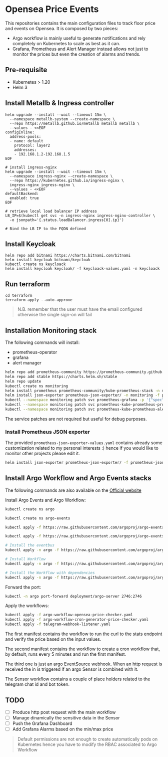 # Opensea Price Events 
This repositories contains the main configuration files to track 
floor price and events on Opensea. It is composed by two pieces:

- Argo workflow is mainly useful to generate notifications and rely completely on Kubernetes to scale as best as it can.
- Grafana, Prometheus and Alert Manager instead allows not just to monitor the prices but even the creation of alarms and trends.

## Pre-requisite
- Kubernetes > 1.20
- Helm 3

## Install Metallb & Ingress controller
```
helm upgrade --install --wait --timeout 15m \
  --namespace metallb-system --create-namespace \
  --repo https://metallb.github.io/metallb metallb metallb \
  --values - <<EOF
configInline:
  address-pools:
  - name: default
    protocol: layer2
    addresses:
    - 192.168.1.2-192.168.1.5
EOF

# install ingress-nginx
helm upgrade --install --wait --timeout 15m \
  --namespace ingress-nginx --create-namespace \
  --repo https://kubernetes.github.io/ingress-nginx \
  ingress-nginx ingress-nginx \
  --values - <<EOF
defaultBackend:
  enabled: true
EOF

# retrieve local load balancer IP address
LB_IP=$(kubectl get svc -n ingress-nginx ingress-nginx-controller \
  -o jsonpath='{.status.loadBalancer.ingress[0].ip}')

# Bind the LB IP to the FQDN defined
```

## Install Keycloak
```
helm repo add bitnami https://charts.bitnami.com/bitnami
helm install keycloak bitnami/keycloak
kubectl create ns keycloack
helm install keycloak keycloak/ -f keycloack-values.yaml -n keycloack
```

## Run terraform 
```
cd terraform
terraform apply --auto-approve
```
> N.B. remember that the user must have the email configured otherwise the single sign-on will fail
## Installation Monitoring stack
The following commands will install:
- prometheus-operator
- grafana
- alert manager

```bash
helm repo add prometheus-community https://prometheus-community.github.io/helm-charts
helm repo add stable https://charts.helm.sh/stable
helm repo update
kubectl create ns monitoring
helm install prometheus prometheus-community/kube-prometheus-stack -n monitoring -f kube-prometheus-stack-values.yaml
helm install json-exporter prometheus-json-exporter/ -n monitoring -f prometheus-json-exporter-values.yaml  
kubectl --namespace monitoring patch svc prometheus-grafana -p '{"spec": {"type": "NodePort"}}'
kubectl --namespace monitoring patch svc prometheus-kube-prometheus-prometheus -p '{"spec": {"type": "NodePort"}}'
kubectl --namespace monitoring patch svc prometheus-kube-prometheus-alertmanager -p '{"spec": {"type": "NodePort"}}'
```

The service patches are not required but useful for debug purposes.

### Install Prometheus JSON exporter
The provided ```prometheus-json-exporter-values.yaml``` contains already some customization related to my personal interests :) hence if you would like to monitor other projects please edit it.
```bash
helm install json-exporter prometheus-json-exporter/ -f prometheus-json-exporter-values.yaml -n monitoring
```
## Install Argo Workflow and Argo Events stacks
The following commands are also available on the [Official website](https://argoproj.github.io/argo-workflows/quick-start/)

Install Argo Events and Argo Workflow:
```bash
kubectl create ns argo

kubectl create ns argo-events

kubectl apply -f https://raw.githubusercontent.com/argoproj/argo-events/stable/manifests/install.yaml

kubectl apply -f https://raw.githubusercontent.com/argoproj/argo-events/stable/manifests/install-validating-webhook.yaml

# Install the eventbus
kubectl apply -n argo -f https://raw.githubusercontent.com/argoproj/argo-events/stable/examples/eventbus/native.yaml

# Install Workflow 
kubectl apply -n argo -f https://raw.githubusercontent.com/argoproj/argo-workflows/master/manifests/install.yaml

# Install the Workflow with dependencies
kubectl apply -n argo -f https://raw.githubusercontent.com/argoproj/argo-workflows/master/manifests/quick-start-postgres.yaml
```

Forward the port:
```bash
kubectl -n argo port-forward deployment/argo-server 2746:2746
```

Apply the workflows:
```bash
kubectl apply -f argo-workflow-opensea-price-checker.yaml
kubectl apply -f argo-workflow-cron-generator-price-checker.yaml
kubectl apply -f telegram-webhook-listener.yaml
```
The first manifest contains the workflow to run the curl to the stats endpoint and verify the price based on the input values.

The second manifest contains the workflow to create a cron workflow that, by default, runs every 5 minutes and run the first manifest.

The third one is just an argo EventSource webhook. When an http request is received the in is triggered if an argo Sensor is combined with it.

The Sensor workflow contains a couple of place holders related to the telegram chat id and bot token.


## TODO
- [ ]  Produce http post request with the main workflow
- [ ]  Manage dinamically the sensitive data in the Sensor
- [ ]  Push the Grafana Dashboard
- [ ]  Add Grafana Alarms based on the min/max price 

> Default permissions are not enough to create automatically pods on Kubernetes hence you have to modify the RBAC associated to Argo Workflow